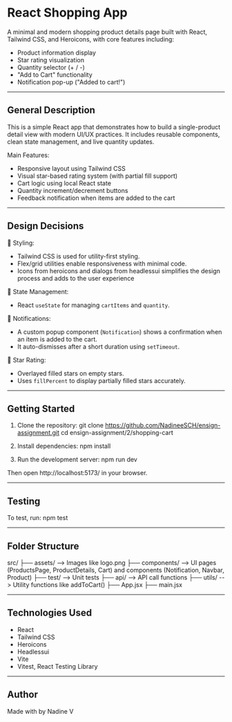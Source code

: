 React Shopping App
==================

A minimal and modern shopping product details page built with React, Tailwind CSS, and Heroicons, with core features including:

- Product information display
- Star rating visualization
- Quantity selector (+ / -)
- "Add to Cart" functionality
- Notification pop-up ("Added to cart!")

----------------------------------------
General Description
----------------------------------------

This is a simple React app that demonstrates how to build a single-product detail view with modern UI/UX practices. It includes reusable components, clean state management, and live quantity updates.

Main Features:
- Responsive layout using Tailwind CSS
- Visual star-based rating system (with partial fill support)
- Cart logic using local React state
- Quantity increment/decrement buttons
- Feedback notification when items are added to the cart

----------------------------------------
Design Decisions
----------------------------------------

💅 Styling:
- Tailwind CSS is used for utility-first styling.
- Flex/grid utilities enable responsiveness with minimal code.
- Icons from heroicons and dialogs from headlessui simplifies the design process and adds to the user experience

🧠 State Management:
- React `useState` for managing `cartItems` and `quantity`.

🔔 Notifications:
- A custom popup component (`Notification`) shows a confirmation when an item is added to the cart.
- It auto-dismisses after a short duration using `setTimeout`.

🌟 Star Rating:
- Overlayed filled stars on empty stars.
- Uses `fillPercent` to display partially filled stars accurately.

----------------------------------------
Getting Started
----------------------------------------

1. Clone the repository:
   git clone https://github.com/NadineeSCH/ensign-assignment.git
   cd ensign-assignment/2/shopping-cart

2. Install dependencies:
   npm install

3. Run the development server:
   npm run dev

Then open http://localhost:5173/ in your browser.


----------------------------------------
Testing
----------------------------------------
To test, run:
npm test

----------------------------------------
Folder Structure
----------------------------------------

src/
├── assets/            --> Images like logo.png
├── components/        --> UI pages (ProductsPage, ProductDetails, Cart) and components (Notification, Navbar, Product)
├── test/              --> Unit tests
├── api/               --> API call functions
├── utils/             --> Utility functions like addToCart()
├── App.jsx
├── main.jsx

----------------------------------------
Technologies Used
----------------------------------------

- React
- Tailwind CSS
- Heroicons
- Headlessui
- Vite
- Vitest, React Testing Library

----------------------------------------
Author
----------------------------------------

Made with by Nadine V

